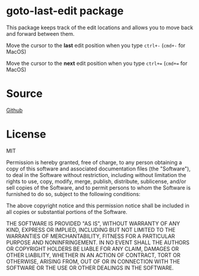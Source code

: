 # goto-last-edit package

This package keeps track of the edit locations and allows you to move back and forward between them.

Move the cursor to the **last** edit position when you type `ctrl+-` (`cmd+-` for MacOS)

Move the cursor to the **next** edit position when you type `ctrl+=` (`cmd+=` for MacOS)

# Source
[Github](https://github.com/plrenaudin/goto-last-edit-vscode)

# License
MIT

Permission is hereby granted, free of charge, to any person obtaining a copy of this software and associated documentation files (the "Software"), to deal in the Software without restriction, including without limitation the rights to use, copy, modify, merge, publish, distribute, sublicense, and/or sell copies of the Software, and to permit persons to whom the Software is furnished to do so, subject to the following conditions:

The above copyright notice and this permission notice shall be included in all copies or substantial portions of the Software.

THE SOFTWARE IS PROVIDED "AS IS", WITHOUT WARRANTY OF ANY KIND, EXPRESS OR IMPLIED, INCLUDING BUT NOT LIMITED TO THE WARRANTIES OF MERCHANTABILITY, FITNESS FOR A PARTICULAR PURPOSE AND NONINFRINGEMENT. IN NO EVENT SHALL THE AUTHORS OR COPYRIGHT HOLDERS BE LIABLE FOR ANY CLAIM, DAMAGES OR OTHER LIABILITY, WHETHER IN AN ACTION OF CONTRACT, TORT OR OTHERWISE, ARISING FROM, OUT OF OR IN CONNECTION WITH THE SOFTWARE OR THE USE OR OTHER DEALINGS IN THE SOFTWARE.
